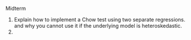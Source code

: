 Midterm

1. Explain how to implement a Chow test using two separate regressions. and why you cannot use it if the underlying model is heteroskedastic. 
2. 